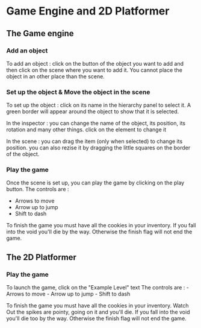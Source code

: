 # Game Engine and 2D Platformer

## The Game engine 

### Add an object

To add an object : click on the button of the object you want to add and then click on the scene where you want to add it.
You cannot place the object in an other place than the scene.

### Set up the object & Move the object in the scene

To set up the object : click on its name in the hierarchy panel to select it.
A green border will appear around the object to show that it is selected.

In the inspector : you can change the name of the object, its position, its rotation and many other things.
click on the element to change it

In the scene : you can drag the item (only when selected) to change its position.
you can also rezise it by dragging the little squares on the border of the object.

### Play the game

Once the scene is set up, you can play the game by clicking on the play button.
The controls are : 
- Arrows to move
- Arrow up to jump
- Shift to dash

To finish the game you must have all the cookies in your inventory.
If you fall into the void you'll die by the way.
Otherwise the finish flag will not end the game.


## The 2D Platformer

### Play the game
To launch the game, click on the "Example Level" text
The controls are : 
	- Arrows to move
	- Arrow up to jump
	- Shift to dash
	
To finish the game you must have all the cookies in your inventory.
Watch Out the spikes are pointy, going on it and you'll die. 
If you fall into the void you'll die too by the way.
Otherwise the finish flag will not end the game.
